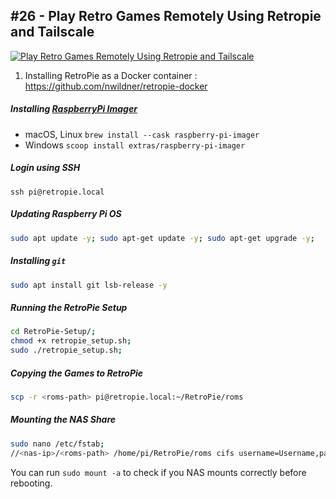 ## #26 - Play Retro Games Remotely Using Retropie and Tailscale

[![Play Retro Games Remotely Using Retropie and Tailscale](https://img.youtube.com/vi/kiTPVO1WfRI/maxresdefault.jpg)](https://www.youtube.com/embed/kiTPVO1WfRI)

1. Installing RetroPie as a Docker container : https://github.com/nwildner/retropie-docker

##### Installing [RaspberryPi Imager](https://www.raspberrypi.com/software/)
- macOS, Linux
`brew install --cask raspberry-pi-imager`
- Windows
`scoop install extras/raspberry-pi-imager`

##### Login using SSH
`ssh pi@retropie.local`

##### Updating Raspberry Pi OS
```bash
sudo apt update -y; sudo apt-get update -y; sudo apt-get upgrade -y;
```

##### Installing `git`
```bash
sudo apt install git lsb-release -y
```

##### Running the RetroPie Setup
```bash
cd RetroPie-Setup/;
chmod +x retropie_setup.sh;
sudo ./retropie_setup.sh;
```

##### Copying the Games to RetroPie
```bash
scp -r <roms-path> pi@retropie.local:~/RetroPie/roms
```

##### Mounting the NAS Share
```bash
sudo nano /etc/fstab;
//<nas-ip>/<roms-path> /home/pi/RetroPie/roms cifs username=Username,password=Password,nounix,noserverino,defaults,users,auto 0 0
```
You can run `sudo mount -a` to check if you NAS mounts correctly before rebooting.
